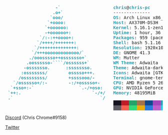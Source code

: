 <pre><font color="#2AA1B3"><b>                   -`</b></font>                    <font color="#2AA1B3"><b>chris</b></font>@<font color="#2AA1B3"><b>chris-pc</b></font> 
<font color="#2AA1B3"><b>                  .o+`</b></font>                   -------------- 
<font color="#2AA1B3"><b>                 `ooo/</b></font>                   <font color="#2AA1B3"><b>OS</b></font>: Arch Linux x86_64 
<font color="#2AA1B3"><b>                `+oooo:</b></font>                  <font color="#2AA1B3"><b>Host</b></font>: AX370M-DS3H 
<font color="#2AA1B3"><b>               `+oooooo:</b></font>                 <font color="#2AA1B3"><b>Kernel</b></font>: 5.16.1-zen1-1-zen 
<font color="#2AA1B3"><b>               -+oooooo+:</b></font>                <font color="#2AA1B3"><b>Uptime</b></font>: 1 hour, 36 mins 
<font color="#2AA1B3"><b>             `/:-:++oooo+:</b></font>               <font color="#2AA1B3"><b>Packages</b></font>: 959 (pacman) 
<font color="#2AA1B3"><b>            `/++++/+++++++:</b></font>              <font color="#2AA1B3"><b>Shell</b></font>: bash 5.1.16 
<font color="#2AA1B3"><b>           `/++++++++++++++:</b></font>             <font color="#2AA1B3"><b>Resolution</b></font>: 1920x1080, 1920x1080, 1920x1080 
<font color="#2AA1B3"><b>          `/+++ooooooooooooo/`</b></font>           <font color="#2AA1B3"><b>DE</b></font>: GNOME 41.3 
<font color="#2AA1B3"><b>         ./ooosssso++osssssso+`</b></font>          <font color="#2AA1B3"><b>WM</b></font>: Mutter 
<font color="#2AA1B3"><b>        .oossssso-````/ossssss+`</b></font>         <font color="#2AA1B3"><b>WM Theme</b></font>: Adwaita 
<font color="#2AA1B3"><b>       -osssssso.      :ssssssso.</b></font>        <font color="#2AA1B3"><b>Theme</b></font>: Adwaita-dark [GTK2/3] 
<font color="#2AA1B3"><b>      :osssssss/        osssso+++.</b></font>       <font color="#2AA1B3"><b>Icons</b></font>: Adwaita [GTK2/3] 
<font color="#2AA1B3"><b>     /ossssssss/        +ssssooo/-</b></font>       <font color="#2AA1B3"><b>Terminal</b></font>: gnome-terminal 
<font color="#2AA1B3"><b>   `/ossssso+/:-        -:/+osssso+-</b></font>     <font color="#2AA1B3"><b>CPU</b></font>: AMD Ryzen 5 2600 (12) @ 3.400GHz 
<font color="#2AA1B3"><b>  `+sso+:-`                 `.-/+oso:</b></font>    <font color="#2AA1B3"><b>GPU</b></font>: NVIDIA GeForce RTX 3060 Lite Hash Rate 
<font color="#2AA1B3"><b> `++:.                           `-/+/</b></font>   <font color="#2AA1B3"><b>Memory</b></font>: 48195MiB 
<font color="#2AA1B3"><b> .`                                 `/</b></font>
                                         <span style="background-color:#171421"><font color="#171421">   </font></span><span style="background-color:#C01C28"><font color="#C01C28">   </font></span><span style="background-color:#26A269"><font color="#26A269">   </font></span><span style="background-color:#A2734C"><font color="#A2734C">   </font></span><span style="background-color:#12488B"><font color="#12488B">   </font></span><span style="background-color:#A347BA"><font color="#A347BA">   </font></span><span style="background-color:#2AA1B3"><font color="#2AA1B3">   </font></span><span style="background-color:#D0CFCC"><font color="#D0CFCC">   </font></span>
                                         <span style="background-color:#5E5C64"><font color="#5E5C64">   </font></span><span style="background-color:#F66151"><font color="#F66151">   </font></span><span style="background-color:#33DA7A"><font color="#33DA7A">   </font></span><span style="background-color:#E9AD0C"><font color="#E9AD0C">   </font></span><span style="background-color:#2A7BDE"><font color="#2A7BDE">   </font></span><span style="background-color:#C061CB"><font color="#C061CB">   </font></span><span style="background-color:#33C7DE"><font color="#33C7DE">   </font></span><span style="background-color:#FFFFFF"><font color="#FFFFFF">   </font></span>
</pre>

[Discord](https://discordapp.com/users/289884287765839882) (Chris Chrome#9158)

[Twitter](https;//twitter.com/LeChrisChrome)